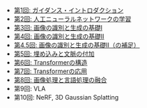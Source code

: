 - [第1回: ガイダンス・イントロダクション](https://ryuichiueda.github.io/slides_marp/prob_robotics_2025/lesson1.md)
- [第2回: 人工ニューラルネットワークの学習](https://ryuichiueda.github.io/slides_marp/prob_robotics_2025/lesson2.md)
- [第3回: 画像の識別と生成の基礎I](https://ryuichiueda.github.io/slides_marp/prob_robotics_2025/lesson3.md)
- [第4回: 画像の識別と生成の基礎II](https://ryuichiueda.github.io/slides_marp/prob_robotics_2025/lesson4.md)
- [第4.5回: 画像の識別と生成の基礎II（の補足）](https://ryuichiueda.github.io/slides_marp/prob_robotics_2025/lesson4-2.md)
- [第5回: 埋め込みと文脈の付加](https://ryuichiueda.github.io/slides_marp/prob_robotics_2025/lesson5.md)
- [第6回: Transformerの構造](https://ryuichiueda.github.io/slides_marp/prob_robotics_2025/lesson6.md)
- [第7回: Transformerの応用](https://ryuichiueda.github.io/slides_marp/prob_robotics_2025/lesson7.md)
- [第8回: 画像処理と言語処理の融合](https://ryuichiueda.github.io/slides_marp/prob_robotics_2025/lesson8.md)
- 第9回: VLA
- 第10回: NeRF, 3D Gaussian Splatting
